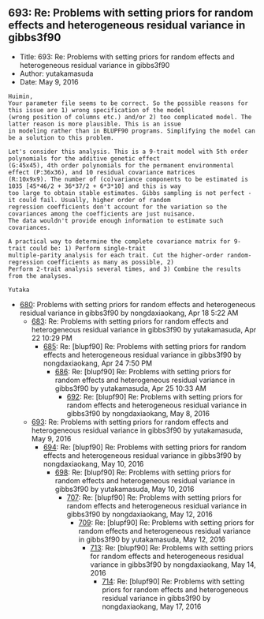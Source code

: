 ## 693: Re: Problems with setting priors for random effects and heterogeneous residual variance in gibbs3f90

- Title: 693: Re: Problems with setting priors for random effects and heterogeneous residual variance in gibbs3f90
- Author: yutakamasuda
- Date: May 9, 2016
```
Huimin,
Your parameter file seems to be correct. So the possible reasons for this issue are 1) wrong specification of the model
(wrong position of columns etc.) and/or 2) too complicated model. The latter reason is more plausible. This is an issue
in modeling rather than in BLUPF90 programs. Simplifying the model can be a solution to this problem.

Let's consider this analysis. This is a 9-trait model with 5th order polynomials for the additive genetic effect
(G:45x45), 4th order polynomials for the permanent environmental effect (P:36x36), and 10 residual covariance matrices
(R:10x9x9). The number of (co)variance components to be estimated is 1035 [45*46/2 + 36*37/2 + 6*3*10] and this is way
too large to obtain stable estimates. Gibbs sampling is not perfect - it could fail. Usually, higher order of random
regression coefficients don't account for the variation so the covariances among the coefficients are just nuisance.
The data wouldn't provide enough information to estimate such covariances. 

A practical way to determine the complete covariance matrix for 9-trait could be: 1) Perform single-trait
multiple-parity analysis for each trait. Cut the higher-order random-regression coefficients as many as possible, 2)
Perform 2-trait analysis several times, and 3) Combine the results from the analyses.

Yutaka
```

- [680](0680.md): Problems with setting priors for random effects and heterogeneous residual variance in gibbs3f90 by nongdaxiaokang, Apr 18 5:22 AM
    - [683](0683.md): Re: Problems with setting priors for random effects and heterogeneous residual variance in gibbs3f90 by yutakamasuda, Apr 22 10:29 PM
        - [685](0685.md): Re: [blupf90] Re: Problems with setting priors for random effects and heterogeneous residual variance in gibbs3f90 by nongdaxiaokang, Apr 24 7:50 PM
            - [686](0686.md): Re: [blupf90] Re: Problems with setting priors for random effects and heterogeneous residual variance in gibbs3f90 by yutakamasuda, Apr 25 10:33 AM
                - [692](0692.md): Re: [blupf90] Re: Problems with setting priors for random effects and heterogeneous residual variance in gibbs3f90 by nongdaxiaokang, May 8, 2016
    - [693](0693.md): Re: Problems with setting priors for random effects and heterogeneous residual variance in gibbs3f90 by yutakamasuda, May 9, 2016
        - [694](0694.md): Re: [blupf90] Re: Problems with setting priors for random effects and heterogeneous residual variance in gibbs3f90 by nongdaxiaokang, May 10, 2016
            - [698](0698.md): Re: [blupf90] Re: Problems with setting priors for random effects and heterogeneous residual variance in gibbs3f90 by yutakamasuda, May 10, 2016
                - [707](0707.md): Re: [blupf90] Re: Problems with setting priors for random effects and heterogeneous residual variance in gibbs3f90 by nongdaxiaokang, May 12, 2016
                    - [709](0709.md): Re: [blupf90] Re: Problems with setting priors for random effects and heterogeneous residual variance in gibbs3f90 by yutakamasuda, May 12, 2016
                        - [713](0713.md): Re: [blupf90] Re: Problems with setting priors for random effects and heterogeneous residual variance in gibbs3f90 by nongdaxiaokang, May 14, 2016
                            - [714](0714.md): Re: [blupf90] Re: Problems with setting priors for random effects and heterogeneous residual variance in gibbs3f90 by nongdaxiaokang, May 17, 2016
